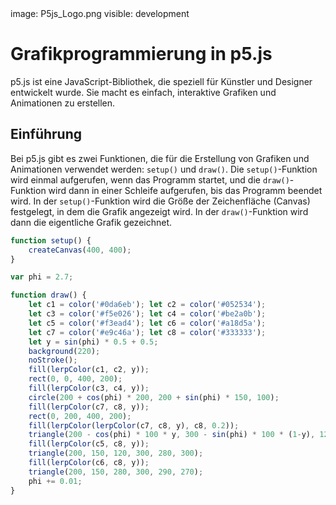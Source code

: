 <div class='meta'>
image: P5js_Logo.png
visible: development
</div>

# Grafikprogrammierung in p5.js

<p class='abstract'>
p5.js ist eine JavaScript-Bibliothek, die speziell für Künstler und Designer entwickelt wurde. Sie macht es einfach, interaktive Grafiken und Animationen zu erstellen.
</p>

## Einführung

Bei p5.js gibt es zwei Funktionen, die für die Erstellung von Grafiken und Animationen verwendet werden: `setup()` und `draw()`. Die `setup()`-Funktion wird einmal aufgerufen, wenn das Programm startet, und die `draw()`-Funktion wird dann in einer Schleife aufgerufen, bis das Programm beendet wird. In der `setup()`-Funktion wird die Größe der Zeichenfläche (Canvas) festgelegt, in dem die Grafik angezeigt wird. In der `draw()`-Funktion wird dann die eigentliche Grafik gezeichnet.

```javascript
function setup() {
    createCanvas(400, 400);
}

var phi = 2.7;

function draw() {
    let c1 = color('#0da6eb'); let c2 = color('#052534');
    let c3 = color('#f5e026'); let c4 = color('#be2a0b');
    let c5 = color('#f3ead4'); let c6 = color('#a18d5a');
    let c7 = color('#e9c46a'); let c8 = color('#333333');
    let y = sin(phi) * 0.5 + 0.5;
    background(220);
    noStroke();
    fill(lerpColor(c1, c2, y));
    rect(0, 0, 400, 200);
    fill(lerpColor(c3, c4, y));
    circle(200 + cos(phi) * 200, 200 + sin(phi) * 150, 100);
    fill(lerpColor(c7, c8, y));
    rect(0, 200, 400, 200);
    fill(lerpColor(lerpColor(c7, c8, y), c8, 0.2));
    triangle(200 - cos(phi) * 100 * y, 300 - sin(phi) * 100 * (1-y), 120, 300, 280, 300);
    fill(lerpColor(c5, c8, y));
    triangle(200, 150, 120, 300, 280, 300);
    fill(lerpColor(c6, c8, y));
    triangle(200, 150, 280, 300, 290, 270);
    phi += 0.01;
}
```
